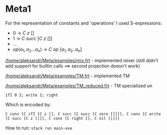 # Meta1

For the representation of constants and 'operations' I used S-expressions:

* 0 $\rightarrow$ $C\ z\ []$
* 1 $\rightarrow$ $C\ succ\ [C\ z\ []]$
* ... 
* $op(a_1, a_2... a_n)$ $\rightarrow$ $C\ op\ [a_1, a_2.. a_n]$


[/home/aleksandr/Meta/examples/mix.frt](mix) - implemented mixer (still didn't add support for builtin calls ==> second projection doesn't work) 


[/home/aleksandr/Meta/examples/TM.frt](TM) - implemented TM 

[/home/aleksandr/Meta/examples/TM_reduced.frt](TM_reduced) - TM specialized on 

`ifI 0 2; write 1; right`

Which is encoded by:

`C cons [C ifI [C z [], C succ [C succ [C zero []]]], C cons [C write [C succ [C z []]], C cons [C right [], C nil []]]]`

How to run: 
    `stack run main-exe` 